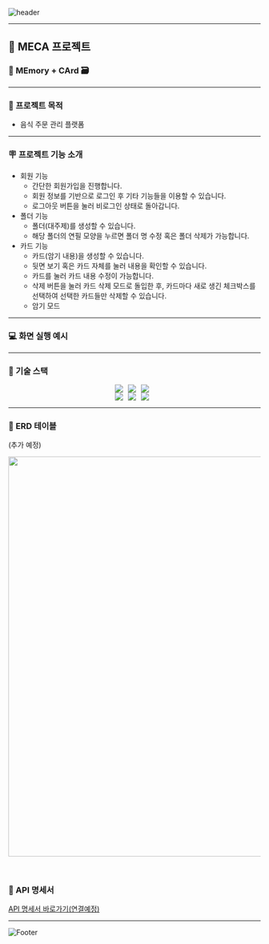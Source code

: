 ![header](https://capsule-render.vercel.app/api?type=waving&color=auto&height=200&section=header&text=MECA&fontSize=40)

------------

## 📝 MECA 프로젝트

### 🧠 MEmory + CArd 🗃️

------------

### 🚩 프로젝트 목적
- 음식 주문 관리 플랫폼
   
------------
### 🪧 프로젝트 기능 소개

- 회원 기능
  - 간단한 회원가입을 진행합니다.
  - 회원 정보를 기반으로 로그인 후 기타 기능들을 이용할 수 있습니다.
  - 로그아웃 버튼을 눌러 비로그인 상태로 돌아갑니다.
- 폴더 기능
  - 폴더(대주제)를 생성할 수 있습니다.
  - 해당 폴더의 연필 모양을 누르면 폴더 명 수정 혹은 폴더 삭제가 가능합니다.
- 카드 기능
  - 카드(암기 내용)을 생성할 수 있습니다.
  - 뒷면 보기 혹은 카드 자체를 눌러 내용을 확인할 수 있습니다.
  - 카드를 눌러 카드 내용 수정이 가능합니다.
  - 삭제 버튼을 눌러 카드 삭제 모드로 돌입한 후, 카드마다 새로 생긴 체크박스를 선택하여 선택한 카드들만 삭제할 수 있습니다.
  - 암기 모드

------------
### 💻 화면 실행 예시




------------
### 🔧 기술 스택
<div style="display: flex; justify-content: center;">
  <img src="https://img.shields.io/badge/Java-007396?&style=flat&logo=java&logoColor=white" style="margin-right: 10px;">
  <img src="https://img.shields.io/badge/Spring Boot-6DB33F?&style=flat&logo=springboot&logoColor=white" style="margin-right: 10px;">
<img src="https://img.shields.io/badge/MongoDB-47A248?style=flat&logo=mongodb&logoColor=white" style="margin-right: 10px;"/>
</div>

<div style="display: flex; justify-content: center;">
  <img src="https://img.shields.io/badge/Git-F05032?style=flat&logo=git&logoColor=white" style="margin-right: 10px;">
  <img src="https://img.shields.io/badge/Github-181717?style=flat&logo=github&logoColor=white" style="margin-right: 10px;">
  <img src="https://img.shields.io/badge/IntelliJ Idea-000000?style=flat&logo=intellijidea&logoColor=white" style="margin-right: 10px;">
</div>

------------
### 📃 ERD 테이블

(추가 예정)
<p align="center"><img src="" width="800"/></p>
<br>

### 📜 API 명세서
[API 명세서 바로가기(연결예정)]()

------------

![Footer](https://capsule-render.vercel.app/api?type=waving&color=auto&height=200&section=footer)

